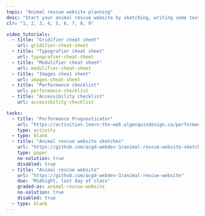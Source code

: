 ```yaml
---
topic: "Animal rescue website planning"
desc: "Start your animal rescue website by sketching, writing some text & starting to code."
clr: "1, 2, 3, 4, 5, 6, 7, 8, 9"

video_tutorials:
  - title: "Gridifier cheat sheet"
    url: gridifier-cheat-sheet
  - title: "Typografier cheat sheet"
    url: typografier-cheat-sheet
  - title: "Modulifier cheat sheet"
    url: modulifier-cheat-sheet
  - title: "Images cheat sheet"
    url: images-cheat-sheet
  - title: "Performance checklist"
    url: performance-checklist
  - title: "Accessibility checklist"
    url: accessibility-checklist

tasks:
  - title: "Performance Prognosticator"
    url: "https://activities.learn-the-web.algonquindesign.ca/performance-prognosticator/"
    type: activity
  - type: blank
  - title: "Animal rescue website sketches"
    url: "https://github.com/acgd-webdev-3/animal-rescue-website-sketches"
    type: paper
    no-solution: true
    disabled: true
  - title: "Animal rescue website"
    url: "https://github.com/acgd-webdev-3/animal-rescue-website"
    due: "Midnight, last day of class"
    graded-as: animal-rescue-website
    no-solution: true
    disabled: true
  - type: blank
---
```

